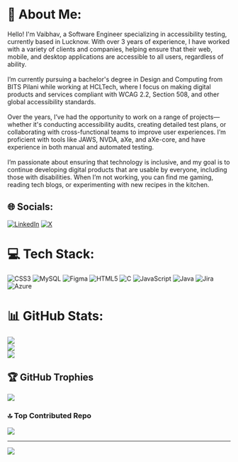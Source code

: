 # 💫 About Me:
Hello! I'm Vaibhav, a Software Engineer specializing in accessibility testing, currently based in Lucknow. With over 3 years of experience, I have worked with a variety of clients and companies, helping ensure that their web, mobile, and desktop applications are accessible to all users, regardless of ability.<br><br>I’m currently pursuing a bachelor's degree in Design and Computing from BITS Pilani while working at HCLTech, where I focus on making digital products and services compliant with WCAG 2.2, Section 508, and other global accessibility standards.<br><br>Over the years, I’ve had the opportunity to work on a range of projects—whether it's conducting accessibility audits, creating detailed test plans, or collaborating with cross-functional teams to improve user experiences. I’m proficient with tools like JAWS, NVDA, aXe, and aXe-core, and have experience in both manual and automated testing.<br><br>I’m passionate about ensuring that technology is inclusive, and my goal is to continue developing digital products that are usable by everyone, including those with disabilities. When I’m not working, you can find me gaming, reading tech blogs, or experimenting with new recipes in the kitchen.


## 🌐 Socials:
[![LinkedIn](https://img.shields.io/badge/LinkedIn-%230077B5.svg?logo=linkedin&logoColor=white)](https://linkedin.com/in/www.linkedin.com/in/vaibosnikov) [![X](https://img.shields.io/badge/X-black.svg?logo=X&logoColor=white)](https://x.com/https://twitter.com/Vaibhav4Yu) 

# 💻 Tech Stack:
![CSS3](https://img.shields.io/badge/css3-%231572B6.svg?style=flat&logo=css3&logoColor=white) ![MySQL](https://img.shields.io/badge/mysql-4479A1.svg?style=flat&logo=mysql&logoColor=white) ![Figma](https://img.shields.io/badge/figma-%23F24E1E.svg?style=flat&logo=figma&logoColor=white) ![HTML5](https://img.shields.io/badge/html5-%23E34F26.svg?style=flat&logo=html5&logoColor=white) ![C](https://img.shields.io/badge/c-%2300599C.svg?style=flat&logo=c&logoColor=white) ![JavaScript](https://img.shields.io/badge/javascript-%23323330.svg?style=flat&logo=javascript&logoColor=%23F7DF1E) ![Java](https://img.shields.io/badge/java-%23ED8B00.svg?style=flat&logo=openjdk&logoColor=white) ![Jira](https://img.shields.io/badge/jira-%230A0FFF.svg?style=flat&logo=jira&logoColor=white) ![Azure](https://img.shields.io/badge/azure-%230072C6.svg?style=flat&logo=microsoftazure&logoColor=white)
# 📊 GitHub Stats:
![](https://github-readme-stats.vercel.app/api?username=Vaibosnikov&theme=dark&hide_border=false&include_all_commits=false&count_private=false)<br/>
![](https://github-readme-streak-stats.herokuapp.com/?user=Vaibosnikov&theme=dark&hide_border=false)<br/>
![](https://github-readme-stats.vercel.app/api/top-langs/?username=Vaibosnikov&theme=dark&hide_border=false&include_all_commits=false&count_private=false&layout=compact)

## 🏆 GitHub Trophies
![](https://github-profile-trophy.vercel.app/?username=Vaibosnikov&theme=flag-india&no-frame=false&no-bg=false&margin-w=4)

### 🔝 Top Contributed Repo
![](https://github-contributor-stats.vercel.app/api?username=Vaibosnikov&limit=5&theme=dark&combine_all_yearly_contributions=true)

---
[![](https://visitcount.itsvg.in/api?id=Vaibosnikov&icon=1&color=0)](https://visitcount.itsvg.in)

<!-- Proudly created with GPRM ( https://gprm.itsvg.in ) -->